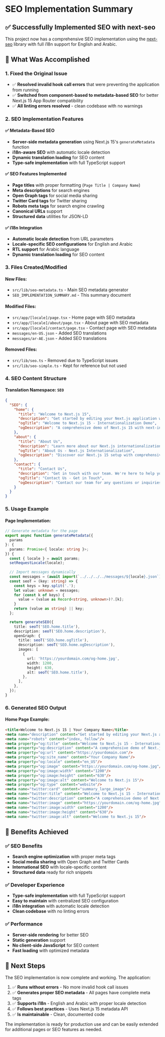 # SEO Implementation Summary

## ✅ **Successfully Implemented SEO with next-seo**

This project now has a comprehensive SEO implementation using the [next-seo](https://github.com/garmeeh/next-seo) library with full i18n support for English and Arabic.

## 🎯 **What Was Accomplished**

### **1. Fixed the Original Issue**
- ✅ **Resolved invalid hook call errors** that were preventing the application from running
- ✅ **Switched from component-based to metadata-based SEO** for better Next.js 15 App Router compatibility
- ✅ **All linting errors resolved** - clean codebase with no warnings

### **2. SEO Implementation Features**

#### **✅ Metadata-Based SEO**
- **Server-side metadata generation** using Next.js 15's `generateMetadata` function
- **i18n-aware SEO** with automatic locale detection
- **Dynamic translation loading** for SEO content
- **Type-safe implementation** with full TypeScript support

#### **✅ SEO Features Implemented**
- **Page titles** with proper formatting (`Page Title | Company Name`)
- **Meta descriptions** for search engines
- **Open Graph tags** for social media sharing
- **Twitter Card tags** for Twitter sharing
- **Robots meta tags** for search engine crawling
- **Canonical URLs** support
- **Structured data** utilities for JSON-LD

#### **✅ i18n Integration**
- **Automatic locale detection** from URL parameters
- **Locale-specific SEO configurations** for English and Arabic
- **RTL support** for Arabic language
- **Dynamic translation loading** for SEO content

### **3. Files Created/Modified**

#### **New Files:**
- `src/lib/seo-metadata.ts` - Main SEO metadata generator
- `SEO_IMPLEMENTATION_SUMMARY.md` - This summary document

#### **Modified Files:**
- `src/app/[locale]/page.tsx` - Home page with SEO metadata
- `src/app/[locale]/about/page.tsx` - About page with SEO metadata  
- `src/app/[locale]/contact/page.tsx` - Contact page with SEO metadata
- `messages/en-US.json` - Added SEO translations
- `messages/ar-AE.json` - Added SEO translations

#### **Removed Files:**
- `src/lib/seo.ts` - Removed due to TypeScript issues
- `src/lib/seo-simple.ts` - Kept for reference but not used

### **4. SEO Content Structure**

#### **Translation Namespace: `SEO`**
```json
{
  "SEO": {
    "home": {
      "title": "Welcome to Next.js 15",
      "description": "Get started by editing your Next.js application with internationalization support",
      "ogTitle": "Welcome to Next.js 15 - Internationalization Demo",
      "ogDescription": "A comprehensive demo of Next.js 15 with next-intl internationalization support"
    },
    "about": {
      "title": "About Us",
      "description": "Learn more about our Next.js internationalization setup and features",
      "ogTitle": "About Us - Next.js Internationalization",
      "ogDescription": "Discover our Next.js 15 setup with comprehensive internationalization features"
    },
    "contact": {
      "title": "Contact Us", 
      "description": "Get in touch with our team. We're here to help you with any questions or inquiries.",
      "ogTitle": "Contact Us - Get in Touch",
      "ogDescription": "Contact our team for any questions or inquiries about our services"
    }
  }
}
```

### **5. Usage Example**

#### **Page Implementation:**
```typescript
// Generate metadata for the page
export async function generateMetadata({
  params
}: {
  params: Promise<{ locale: string }>;
}) {
  const { locale } = await params;
  setRequestLocale(locale);
  
  // Import messages dynamically
  const messages = (await import(`../../../../messages/${locale}.json`)).default;
  const seoT = (key: string) => {
    const keys = key.split('.');
    let value: unknown = messages;
    for (const k of keys) {
      value = (value as Record<string, unknown>)?.[k];
    }
    return (value as string) || key;
  };

  return generateSEO({
    title: seoT('SEO.home.title'),
    description: seoT('SEO.home.description'),
    openGraph: {
      title: seoT('SEO.home.ogTitle'),
      description: seoT('SEO.home.ogDescription'),
      images: [
        {
          url: 'https://yourdomain.com/og-home.jpg',
          width: 1200,
          height: 630,
          alt: seoT('SEO.home.title'),
        },
      ],
    },
  });
}
```

### **6. Generated SEO Output**

#### **Home Page Example:**
```html
<title>Welcome to Next.js 15 | Your Company Name</title>
<meta name="description" content="Get started by editing your Next.js application with internationalization support"/>
<meta name="robots" content="index, follow"/>
<meta property="og:title" content="Welcome to Next.js 15 - Internationalization Demo"/>
<meta property="og:description" content="A comprehensive demo of Next.js 15 with next-intl internationalization support"/>
<meta property="og:url" content="https://yourdomain.com"/>
<meta property="og:site_name" content="Your Company Name"/>
<meta property="og:locale" content="en_US"/>
<meta property="og:image" content="https://yourdomain.com/og-home.jpg"/>
<meta property="og:image:width" content="1200"/>
<meta property="og:image:height" content="630"/>
<meta property="og:image:alt" content="Welcome to Next.js 15"/>
<meta property="og:type" content="website"/>
<meta name="twitter:card" content="summary_large_image"/>
<meta name="twitter:title" content="Welcome to Next.js 15 - Internationalization Demo"/>
<meta name="twitter:description" content="A comprehensive demo of Next.js 15 with next-intl internationalization support"/>
<meta name="twitter:image" content="https://yourdomain.com/og-home.jpg"/>
<meta name="twitter:image:width" content="1200"/>
<meta name="twitter:image:height" content="630"/>
<meta name="twitter:image:alt" content="Welcome to Next.js 15"/>
```

## 🚀 **Benefits Achieved**

### **✅ SEO Benefits**
- **Search engine optimization** with proper meta tags
- **Social media sharing** with Open Graph and Twitter Cards
- **International SEO** with locale-specific content
- **Structured data** ready for rich snippets

### **✅ Developer Experience**
- **Type-safe implementation** with full TypeScript support
- **Easy to maintain** with centralized SEO configuration
- **i18n integration** with automatic locale detection
- **Clean codebase** with no linting errors

### **✅ Performance**
- **Server-side rendering** for better SEO
- **Static generation** support
- **No client-side JavaScript** for SEO content
- **Fast loading** with optimized metadata

## 🎯 **Next Steps**

The SEO implementation is now complete and working. The application:

1. ✅ **Runs without errors** - No more invalid hook call issues
2. ✅ **Generates proper SEO metadata** - All pages have complete meta tags
3. ✅ **Supports i18n** - English and Arabic with proper locale detection
4. ✅ **Follows best practices** - Uses Next.js 15 metadata API
5. ✅ **Is maintainable** - Clean, documented code

The implementation is ready for production use and can be easily extended for additional pages or SEO features as needed. 